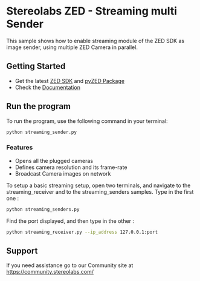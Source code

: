 # Stereolabs ZED - Streaming multi Sender

This sample shows how to enable streaming module of the ZED SDK as image sender, using multiple ZED Camera in parallel.

## Getting Started
 - Get the latest [ZED SDK](https://www.stereolabs.com/developers/release/) and [pyZED Package](https://www.stereolabs.com/docs/app-development/python/install/)
 - Check the [Documentation](https://www.stereolabs.com/docs/)
 
## Run the program

To run the program, use the following command in your terminal:
```bash
python streaming_sender.py
```

### Features
 - Opens all the plugged cameras
 - Defines camera resolution and its frame-rate
 - Broadcast Camera images on network

To setup a basic streaming setup, open two terminals, and navigate to the streaming_receiver and to the streaming_senders samples. Type in the first one :
```bash
python streaming_senders.py

```
Find the port displayed, and then type in the other :
```bash
python streaming_receiver.py --ip_address 127.0.0.1:port
```

## Support
If you need assistance go to our Community site at https://community.stereolabs.com/